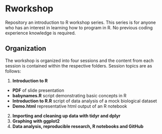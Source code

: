 # Rworkshop
Repository an introduction to R workshop series.  This series is for anyone who has an interest in learning how to program in R.  No previous coding experience knowledge is required. 

## Organization
The workshop is organized into four sessions and the content from each session is contained within the respective folders. Session topics are as follows:

1. **Introduction to R**

- **PDF** of slide presentation  
- **babynames.R** script demonstrating basic concepts in R
- **Introduction to R.R** script of data analysis of a mock biological dataset
- **Demo.html** representative html output of an R notebook

2. **Importing and cleaning up data with tidyr and dplyr**
3. **Graphing with ggplot2**
4. **Data analysis, reproducible research, R notebooks and GitHub**